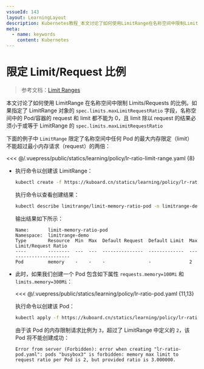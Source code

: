 ```yaml
---
vssueId: 143
layout: LearningLayout
description: Kubernetes教程_本文讨论了如何使用LimitRange在名称空间中限制Limits/Requests的比例_如果指定了LimitRange对象的spec.limits.maxLimitRequestRatio字段_名称空间中的Pod/容器的request和limit都不能为0_且limit除以request的结果必须小于或等于LimitRange的spec.limits.maxLimitRequestRatio
meta:
  - name: keywords
    content: Kubernetes
---
```


# 限定 Limit/Request 比例


<AdSenseTitle>

> 参考文档：[Limit Ranges](https://kubernetes.io/docs/concepts/policy/limit-range/)

本文讨论了如何使用 LimitRange 在名称空间中限制 Limits/Requests 的比例。如果指定了 LimitRange 对象的 `spec.limits.maxLimitRequestRatio` 字段，名称空间中的 Pod/容器的 request 和 limit 都不能为 0，且 limit 除以 request 的结果必须小于或等于 LimitRange 的 `spec.limits.maxLimitRequestRatio`

</AdSenseTitle>

下面的例子中 `LimitRange` 限定了名称空间中任何 Pod 的最大内存限定（limit）不能超过最小内存请求（request）的两倍：

<<< @/.vuepress/public/statics/learning/policy/lr-ratio-limit-range.yaml {8}

* 执行命令以创建该 LimitRange：
  ``` sh
  kubectl create -f https://kuboard.cn/statics/learning/policy/lr-ratio-limit-range.yaml -n limitrange-demo
  ```
  执行命令以查看创建结果：
  ``` sh
  kubectl describe limitrange/limit-memory-ratio-pod -n limitrange-demo
  ```
  输出结果如下所示：
  ```
  Name:       limit-memory-ratio-pod
  Namespace:  limitrange-demo
  Type        Resource  Min  Max  Default Request  Default Limit  Max Limit/Request Ratio
  ----        --------  ---  ---  ---------------  -------------  -----------------------
  Pod         memory    -    -    -                -              2
  ```

* 此时，如果我们创建一个 Pod 包含如下属性 `requests.memory=100Mi` 和 `limits.memory=300Mi`：
  
  <<< @/.vuepress/public/statics/learning/policy/lr-ratio-pod.yaml {11,13}

  执行命令以创建该 Pod：
  ``` sh
  kubectl apply -f https://kuboard.cn/statics/learning/policy/lr-ratio-pod.yaml -n limitrange-demo
  ```
  由于该 Pod 的内存限制请求比例为 `3`，超过了 LimitRange 中定义的 `2`，该 Pod 将不能创建成功：
  ```
  Error from server (Forbidden): error when creating "lr-ratio-pod.yaml": pods "busybox3" is forbidden: memory max limit to request ratio per Pod is 2, but provided ratio is 3.000000.
  ```
